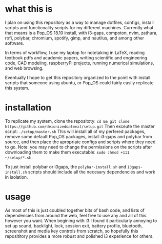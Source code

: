 # what this is
I plan on using this repository as a way to manage dotfiles, configs, install scripts and functionality scripts for my different machines. Currently what that means is a Pop_OS 18.10 install, with i3-gaps, compoton, nvim, zathura, rofi, polybar, chromium, spotify, gimp, and nautilus, and among other software. 

In terms of workflow, I use my laptop for notetaking in LaTeX, reading textbook pdfs and academic papers, writing scientific and engineering code, CAD modeling, raspberryPi projects, running numerical simulations, and web browsing. 

Eventually I hope to get this repository organized to the point with install scripts that someone using ubuntu, or Pop_OS could fairly easily replicate this system.

# installation
To replicate my system, clone the repositoty:
``` cd && git clone https://github.com/deionizedoatmeal/setup.git ```
Then exceute the master script:
``` ./setup/master.sh ```
This will install all of my perfered packages, remove some default Pop_OS packages, install i3-gaps and polybar from source, and then place the apropriate configs and scripts where they need to go. 
Note: you may need to change the permissions on the scripts after downloading them to make them executable:
``` sudo chmod +111 ~/setup/*.sh ```.

To just install polybar or i3gaps, the `polybar-install.sh` and `i3gaps-install.sh` scripts should include all the necesary dependencies and work in isolation. 

# usage
As most of this is just coubled together bits of bash code, and lists of dependencies from around the web, feel free to use any and all of this however you want. When begining with i3 I found it particularly annoying to set up sound, backlight, lock, session exit, battery profile, bluetooth, screenshot and media key controls from scratch, so hopefully this reposititory provides a more robust and polished i3 experience for others. 
